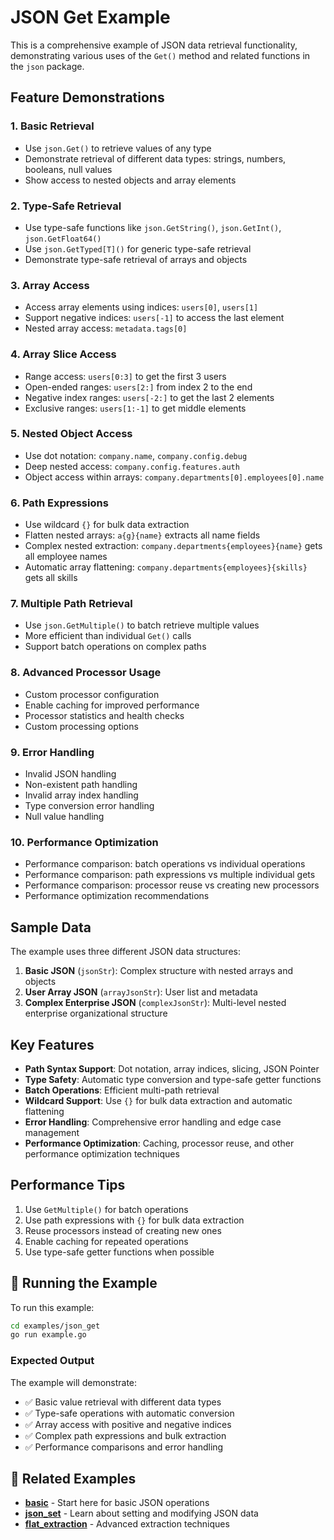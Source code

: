 # JSON Get Example

This is a comprehensive example of JSON data retrieval functionality, demonstrating various uses of the `Get()` method and related functions in the `json` package.

## Feature Demonstrations

### 1. Basic Retrieval
- Use `json.Get()` to retrieve values of any type
- Demonstrate retrieval of different data types: strings, numbers, booleans, null values
- Show access to nested objects and array elements

### 2. Type-Safe Retrieval
- Use type-safe functions like `json.GetString()`, `json.GetInt()`, `json.GetFloat64()`
- Use `json.GetTyped[T]()` for generic type-safe retrieval
- Demonstrate type-safe retrieval of arrays and objects

### 3. Array Access
- Access array elements using indices: `users[0]`, `users[1]`
- Support negative indices: `users[-1]` to access the last element
- Nested array access: `metadata.tags[0]`

### 4. Array Slice Access
- Range access: `users[0:3]` to get the first 3 users
- Open-ended ranges: `users[2:]` from index 2 to the end
- Negative index ranges: `users[-2:]` to get the last 2 elements
- Exclusive ranges: `users[1:-1]` to get middle elements

### 5. Nested Object Access
- Use dot notation: `company.name`, `company.config.debug`
- Deep nested access: `company.config.features.auth`
- Object access within arrays: `company.departments[0].employees[0].name`

### 6. Path Expressions
- Use wildcard `{}` for bulk data extraction
- Flatten nested arrays: `a{g}{name}` extracts all name fields
- Complex nested extraction: `company.departments{employees}{name}` gets all employee names
- Automatic array flattening: `company.departments{employees}{skills}` gets all skills

### 7. Multiple Path Retrieval
- Use `json.GetMultiple()` to batch retrieve multiple values
- More efficient than individual `Get()` calls
- Support batch operations on complex paths

### 8. Advanced Processor Usage
- Custom processor configuration
- Enable caching for improved performance
- Processor statistics and health checks
- Custom processing options

### 9. Error Handling
- Invalid JSON handling
- Non-existent path handling
- Invalid array index handling
- Type conversion error handling
- Null value handling

### 10. Performance Optimization
- Performance comparison: batch operations vs individual operations
- Performance comparison: path expressions vs multiple individual gets
- Performance comparison: processor reuse vs creating new processors
- Performance optimization recommendations

## Sample Data

The example uses three different JSON data structures:

1. **Basic JSON** (`jsonStr`): Complex structure with nested arrays and objects
2. **User Array JSON** (`arrayJsonStr`): User list and metadata
3. **Complex Enterprise JSON** (`complexJsonStr`): Multi-level nested enterprise organizational structure

## Key Features

- **Path Syntax Support**: Dot notation, array indices, slicing, JSON Pointer
- **Type Safety**: Automatic type conversion and type-safe getter functions
- **Batch Operations**: Efficient multi-path retrieval
- **Wildcard Support**: Use `{}` for bulk data extraction and automatic flattening
- **Error Handling**: Comprehensive error handling and edge case management
- **Performance Optimization**: Caching, processor reuse, and other performance optimization techniques

## Performance Tips

1. Use `GetMultiple()` for batch operations
2. Use path expressions with `{}` for bulk data extraction
3. Reuse processors instead of creating new ones
4. Enable caching for repeated operations
5. Use type-safe getter functions when possible

## 🚀 Running the Example

To run this example:

```bash
cd examples/json_get
go run example.go
```

### Expected Output
The example will demonstrate:
- ✅ Basic value retrieval with different data types
- ✅ Type-safe operations with automatic conversion
- ✅ Array access with positive and negative indices
- ✅ Complex path expressions and bulk extraction
- ✅ Performance comparisons and error handling

## 🔗 Related Examples

- [**basic**](../basic/) - Start here for basic JSON operations
- [**json_set**](../json_set/) - Learn about setting and modifying JSON data
- [**flat_extraction**](../flat_extraction/) - Advanced extraction techniques
